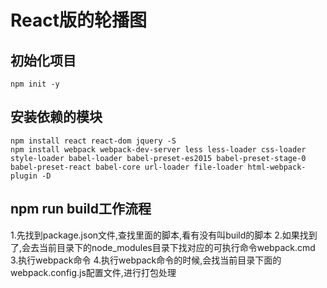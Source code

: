 # React版的轮播图

## 初始化项目
```
npm init -y
```

## 安装依赖的模块
```
npm install react react-dom jquery -S
npm install webpack webpack-dev-server less less-loader css-loader style-loader babel-loader babel-preset-es2015 babel-preset-stage-0 babel-preset-react babel-core url-loader file-loader html-webpack-plugin -D
```

## npm run build工作流程
1.先找到package.json文件,查找里面的脚本,看有没有叫build的脚本
2.如果找到了,会去当前目录下的node_modules目录下找对应的可执行命令webpack.cmd
3.执行webpack命令
4.执行webpack命令的时候,会找当前目录下面的webpack.config.js配置文件,进行打包处理